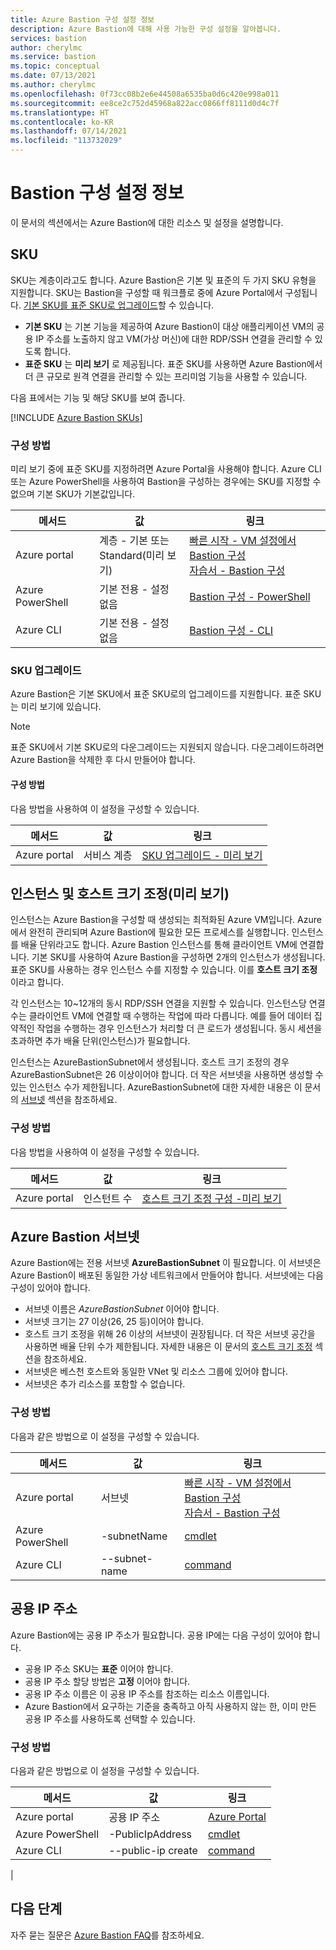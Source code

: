 ```yaml
---
title: Azure Bastion 구성 설정 정보
description: Azure Bastion에 대해 사용 가능한 구성 설정을 알아봅니다.
services: bastion
author: cherylmc
ms.service: bastion
ms.topic: conceptual
ms.date: 07/13/2021
ms.author: cherylmc
ms.openlocfilehash: 0f73cc08b2e6e44508a6535ba0d6c420e998a011
ms.sourcegitcommit: ee8ce2c752d45968a822acc0866ff8111d0d4c7f
ms.translationtype: HT
ms.contentlocale: ko-KR
ms.lasthandoff: 07/14/2021
ms.locfileid: "113732029"
---
```

# <a name="about-bastion-configuration-settings"></a>Bastion 구성 설정 정보

이 문서의 섹션에서는 Azure Bastion에 대한 리소스 및 설정을 설명합니다.

## <a name="skus"></a><a name="skus"></a>SKU

SKU는 계층이라고도 합니다. Azure Bastion은 기본 및 표준의 두 가지 SKU 유형을 지원합니다. SKU는 Bastion을 구성할 때 워크플로 중에 Azure Portal에서 구성됩니다. [기본 SKU를 표준 SKU로 업그레이드](#upgradesku)할 수 있습니다.

* **기본 SKU** 는 기본 기능을 제공하여 Azure Bastion이 대상 애플리케이션 VM의 공용 IP 주소를 노출하지 않고 VM(가상 머신)에 대한 RDP/SSH 연결을 관리할 수 있도록 합니다. 
* **표준 SKU** 는 **미리 보기** 로 제공됩니다. 표준 SKU를 사용하면 Azure Bastion에서 더 큰 규모로 원격 연결을 관리할 수 있는 프리미엄 기능을 사용할 수 있습니다. 

다음 표에서는 기능 및 해당 SKU를 보여 줍니다. 

[!INCLUDE [Azure Bastion SKUs](../../includes/bastion-sku.md)]

### <a name="configuration-methods"></a>구성 방법

미리 보기 중에 표준 SKU를 지정하려면 Azure Portal을 사용해야 합니다. Azure CLI 또는 Azure PowerShell을 사용하여 Bastion을 구성하는 경우에는 SKU를 지정할 수 없으며 기본 SKU가 기본값입니다.

| 메서드 | 값 | 링크 |
| --- | --- | --- |
| Azure portal | 계층 - 기본 또는 <br>Standard(미리 보기) | [빠른 시작 - VM 설정에서 Bastion 구성](quickstart-host-portal.md)<br>[자습서 - Bastion 구성](tutorial-create-host-portal.md) |
| Azure PowerShell | 기본 전용 - 설정 없음 |[Bastion 구성 - PowerShell](bastion-create-host-powershell.md) |
| Azure CLI |  기본 전용 - 설정 없음 | [Bastion 구성 - CLI](create-host-cli.md) |

### <a name="upgrade-a-sku"></a><a name="upgradesku"></a>SKU 업그레이드

Azure Bastion은 기본 SKU에서 표준 SKU로의 업그레이드를 지원합니다. 표준 SKU는 미리 보기에 있습니다. 

> [!NOTE]
> 표준 SKU에서 기본 SKU로의 다운그레이드는 지원되지 않습니다. 다운그레이드하려면 Azure Bastion을 삭제한 후 다시 만들어야 합니다.
>

#### <a name="configuration-methods"></a>구성 방법

다음 방법을 사용하여 이 설정을 구성할 수 있습니다.

| 메서드 | 값 | 링크 |
| --- | --- | --- |
| Azure portal |서비스 계층  | [SKU 업그레이드 - 미리 보기](upgrade-sku.md)|

## <a name="instances-and-host-scaling-preview"></a><a name="instance"></a>인스턴스 및 호스트 크기 조정(미리 보기)

인스턴스는 Azure Bastion을 구성할 때 생성되는 최적화된 Azure VM입니다. Azure에서 완전히 관리되며 Azure Bastion에 필요한 모든 프로세스를 실행합니다. 인스턴스를 배율 단위라고도 합니다. Azure Bastion 인스턴스를 통해 클라이언트 VM에 연결합니다. 기본 SKU를 사용하여 Azure Bastion을 구성하면 2개의 인스턴스가 생성됩니다. 표준 SKU를 사용하는 경우 인스턴스 수를 지정할 수 있습니다. 이를 **호스트 크기 조정** 이라고 합니다. 

각 인스턴스는 10~12개의 동시 RDP/SSH 연결을 지원할 수 있습니다. 인스턴스당 연결 수는 클라이언트 VM에 연결할 때 수행하는 작업에 따라 다릅니다. 예를 들어 데이터 집약적인 작업을 수행하는 경우 인스턴스가 처리할 더 큰 로드가 생성됩니다. 동시 세션을 초과하면 추가 배율 단위(인스턴스)가 필요합니다. 

인스턴스는 AzureBastionSubnet에서 생성됩니다. 호스트 크기 조정의 경우 AzureBastionSubnet은 26 이상이어야 합니다. 더 작은 서브넷을 사용하면 생성할 수 있는 인스턴스 수가 제한됩니다. AzureBastionSubnet에 대한 자세한 내용은 이 문서의 [서브넷](#subnet) 섹션을 참조하세요.

### <a name="configuration-methods"></a>구성 방법

다음 방법을 사용하여 이 설정을 구성할 수 있습니다.

| 메서드 | 값 | 링크 |
| --- | --- | --- |
| Azure portal |인스턴트 수  | [호스트 크기 조정 구성 -미리 보기](configure-host-scaling.md)|


## <a name="azure-bastion-subnet"></a><a name="subnet"></a>Azure Bastion 서브넷

Azure Bastion에는 전용 서브넷 **AzureBastionSubnet** 이 필요합니다. 이 서브넷은 Azure Bastion이 배포된 동일한 가상 네트워크에서 만들어야 합니다. 서브넷에는 다음 구성이 있어야 합니다.

* 서브넷 이름은 *AzureBastionSubnet* 이어야 합니다.
* 서브넷 크기는 27 이상(26, 25 등)이어야 합니다.
* 호스트 크기 조정을 위해 26 이상의 서브넷이 권장됩니다. 더 작은 서브넷 공간을 사용하면 배율 단위 수가 제한됩니다. 자세한 내용은 이 문서의 [호스트 크기 조정](#instance) 섹션을 참조하세요.
* 서브넷은 베스천 호스트와 동일한 VNet 및 리소스 그룹에 있어야 합니다.
* 서브넷은 추가 리소스를 포함할 수 없습니다.

### <a name="configuration-methods"></a>구성 방법

다음과 같은 방법으로 이 설정을 구성할 수 있습니다.

| 메서드 | 값 | 링크 |
| --- | --- |--- |
| Azure portal | 서브넷  |[빠른 시작 - VM 설정에서 Bastion 구성](quickstart-host-portal.md)<br>[자습서 - Bastion 구성](tutorial-create-host-portal.md)|
| Azure PowerShell | -subnetName|[cmdlet](/powershell/module/az.network/new-azbastion#parameters) |
| Azure CLI |  --subnet-name | [command](/cli/azure/network/vnet#az_network_vnet_create) |

## <a name="public-ip-address"></a><a name="public-ip"></a>공용 IP 주소

Azure Bastion에는 공용 IP 주소가 필요합니다. 공용 IP에는 다음 구성이 있어야 합니다.

* 공용 IP 주소 SKU는 **표준** 이어야 합니다.
* 공용 IP 주소 할당 방법은 **고정** 이어야 합니다.
* 공용 IP 주소 이름은 이 공용 IP 주소를 참조하는 리소스 이름입니다.
* Azure Bastion에서 요구하는 기준을 충족하고 아직 사용하지 않는 한, 이미 만든 공용 IP 주소를 사용하도록 선택할 수 있습니다.

### <a name="configuration-methods"></a>구성 방법

다음과 같은 방법으로 이 설정을 구성할 수 있습니다.

| 메서드 | 값 | 링크 |
| --- | --- |--- |
| Azure portal | 공용 IP 주소 |[Azure Portal](https://portal.azure.com)|
| Azure PowerShell | -PublicIpAddress| [cmdlet](/powershell/module/az.network/new-azbastion#parameters)  |
| Azure CLI | --public-ip create |[command](/cli/azure/network/public-ip)
|

## <a name="next-steps"></a>다음 단계

자주 묻는 질문은 [Azure Bastion FAQ](bastion-faq.md)를 참조하세요.
